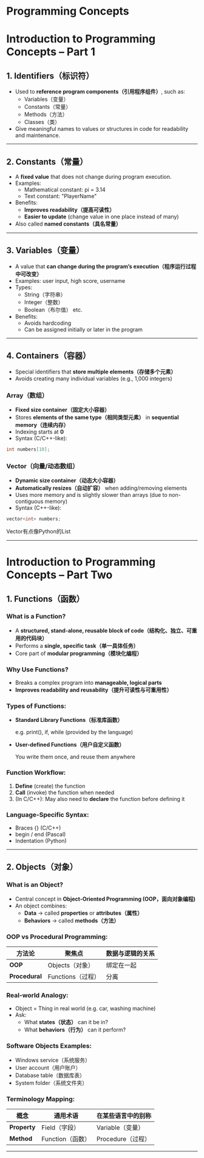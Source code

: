 # Programming Concepts

# **Introduction to Programming Concepts – Part 1**

## **1. Identifiers（标识符）**

- Used to **reference program components（引用程序组件）**, such as:
    - Variables（变量）
    - Constants（常量）
    - Methods（方法）
    - Classes（类）
- Give meaningful names to values or structures in code for readability and maintenance.

---

## **2. Constants（常量）**

- A **fixed value** that does not change during program execution.
- Examples:
    - Mathematical constant: pi = 3.14
    - Text constant: "PlayerName"
- Benefits:
    - **Improves readability（提高可读性）**
    - **Easier to update** (change value in one place instead of many)
- Also called **named constants（具名常量）**

---

## **3. Variables（变量）**

- A value that **can change during the program’s execution（程序运行过程中可改变）**
- Examples: user input, high score, username
- Types:
    - String（字符串）
    - Integer（整数）
    - Boolean（布尔值） etc.
- Benefits:
    - Avoids hardcoding
    - Can be assigned initially or later in the program

---

## **4. Containers（容器）**

- Special identifiers that **store multiple elements（存储多个元素）**
- Avoids creating many individual variables (e.g., 1,000 integers)

### **Array（数组）**

- **Fixed size container（固定大小容器）**
- Stores **elements of the same type（相同类型元素）** in **sequential memory（连续内存）**
- Indexing starts at **0**
- Syntax (C/C++-like):

```cpp
int numbers[10];
```

### **Vector（向量/动态数组）**

- **Dynamic size container（动态大小容器）**
- **Automatically resizes（自动扩容）** when adding/removing elements
- Uses more memory and is slightly slower than arrays (due to non-contiguous memory)
- Syntax (C++-like):

```cpp
vector<int> numbers;
```

Vector有点像Python的List

---

# **Introduction to Programming Concepts – Part Two**

## **1. Functions（函数）**

### **What is a Function?**

- A **structured, stand-alone, reusable block of code（结构化、独立、可重用的代码块）**
- Performs a **single, specific task（单一具体任务）**
- Core part of **modular programming（模块化编程）**

### **Why Use Functions?**

- Breaks a complex program into **manageable, logical parts**
- **Improves readability and reusability（提升可读性与可重用性）**

### **Types of Functions:**

- **Standard Library Functions（标准库函数）**
    
    e.g. print(), if, while (provided by the language)
    
- **User-defined Functions（用户自定义函数）**
    
    You write them once, and reuse them anywhere
    

### **Function Workflow:**

1. **Define** (create) the function
2. **Call** (invoke) the function when needed
3. (In C/C++): May also need to **declare** the function before defining it

### **Language-Specific Syntax:**

- Braces {} (C/C++)
- begin / end (Pascal)
- Indentation (Python)

---

## **2. Objects（对象）**

### **What is an Object?**

- Central concept in **Object-Oriented Programming (OOP，面向对象编程)**
- An object combines:
    - **Data** → called **properties** or **attributes（属性）**
    - **Behaviors** → called **methods（方法）**

### **OOP vs Procedural Programming:**

| **方法论** | **聚焦点** | **数据与逻辑的关系** |
| --- | --- | --- |
| **OOP** | Objects（对象） | 绑定在一起 |
| **Procedural** | Functions（过程） | 分离 |

### **Real-world Analogy:**

- Object = Thing in real world (e.g. car, washing machine)
- Ask:
    - What **states（状态）** can it be in?
    - What **behaviors（行为）** can it perform?

### **Software Objects Examples:**

- Windows service（系统服务）
- User account（用户账户）
- Database table（数据库表）
- System folder（系统文件夹）

### **Terminology Mapping:**

| **概念** | **通用术语** | **在某些语言中的别称** |
| --- | --- | --- |
| **Property** | Field（字段） | Variable（变量） |
| **Method** | Function（函数） | Procedure（过程） |

---